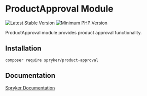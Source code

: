 # ProductApproval Module
[![Latest Stable Version](https://poser.pugx.org/spryker/product-approval/v/stable.svg)](https://packagist.org/packages/spryker/product-approval)
[![Minimum PHP Version](https://img.shields.io/badge/php-%3E%3D%207.4-8892BF.svg)](https://php.net/)

ProductApproval module provides product approval functionality.

## Installation

```
composer require spryker/product-approval
```

## Documentation

[Spryker Documentation](https://academy.spryker.com/developing_with_spryker/module_guide/modules.html)

